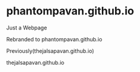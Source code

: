 # phantompavan.github.io
Just a Webpage

Rebranded to phantompavan.github.io

Previously(thejalsapavan.github.io)

thejalsapavan.github.io

